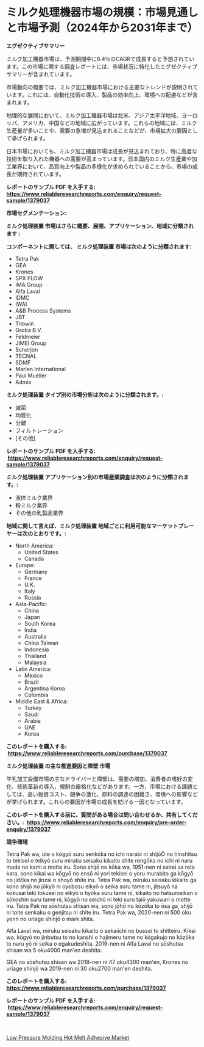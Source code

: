 <p><h1>ミルク処理機器市場の規模：市場見通しと市場予測（2024年から2031年まで）</h1></p><p><strong>エグゼクティブサマリー</strong></p>
<p><p>ミルク加工機器市場は、予測期間中に6.4％のCAGRで成長すると予想されています。この市場に関する調査レポートには、市場状況に特化したエグゼクティブサマリーが含まれています。</p><p>市場動向の概要では、ミルク加工機器市場における主要なトレンドが説明されています。これには、自動化技術の導入、製品の効率向上、環境への配慮などが含まれます。</p><p>地理的な展開において、ミルク加工機器市場は北米、アジア太平洋地域、ヨーロッパ、アメリカ、中国などの地域に広がっています。これらの地域には、ミルク生産量が多いことや、需要の急増が見込まれることなどが、市場拡大の要因として挙げられます。</p><p>日本市場においても、ミルク加工機器市場は成長が見込まれており、特に高度な技術を取り入れた機器への需要が高まっています。日本国内のミルク生産業や加工業界において、品質向上や製品の多様化が求められていることから、市場の成長が期待されています。</p></p>
<p><strong>レポートのサンプル PDF を入手する: <a href="https://www.reliableresearchreports.com/enquiry/request-sample/1379037">https://www.reliableresearchreports.com/enquiry/request-sample/1379037</a></strong></p>
<p><strong>市場セグメンテーション:</strong></p>
<p><strong> ミルク処理装置 市場はさらに概要、展開、アプリケーション、地域に分類されます :</strong></p>
<p><strong>コンポーネントに関しては、 ミルク処理装置 市場は次のように分類されます: &nbsp;</strong></p>
<p><ul><li>Tetra Pak</li><li>GEA</li><li>Krones</li><li>SPX FLOW</li><li>IMA Group</li><li>Alfa Laval</li><li>IDMC</li><li>IWAI</li><li>A&B Process Systems</li><li>JBT</li><li>Triowin</li><li>Groba B.V.</li><li>Feldmeier</li><li>JIMEI Group</li><li>Scherjon</li><li>TECNAL</li><li>SDMF</li><li>Marlen International</li><li>Paul Mueller</li><li>Admix</li></ul></p>
<p><strong> ミルク処理装置 タイプ別の市場分析は次のように分類されます。:</strong></p>
<p><ul><li>滅菌</li><li>均質化</li><li>分離</li><li>フィルトレーション</li><li>[その他]</li></ul></p>
<p><strong>レポートのサンプル PDF を入手する: &nbsp;<a href="https://www.reliableresearchreports.com/enquiry/request-sample/1379037">https://www.reliableresearchreports.com/enquiry/request-sample/1379037</a></strong></p>
<p><strong> ミルク処理装置 アプリケーション別の市場産業調査は次のように分類されます。:</strong></p>
<p><ul><li>液体ミルク業界</li><li>粉ミルク業界</li><li>その他の乳製品業界</li></ul></p>
<p><strong>地域に関して言えば、ミルク処理装置 地域ごとに利用可能なマーケットプレーヤーは次のとおりです。:</strong></p>
<p><ul>
    <li>
        North America:
        <ul>
            <li>United States</li>
            <li>Canada</li>
        </ul>
    </li>
    <li>
        Europe:
        <ul>
            <li>Germany</li>
            <li>France</li>
            <li>U.K.</li>
            <li>Italy</li>
            <li>Russia</li>
        </ul>
    </li>
    <li>
        Asia-Pacific:
        <ul>
            <li>China</li>
            <li>Japan</li>
            <li>South Korea</li>
            <li>India</li>
            <li>Australia</li>
            <li>China Taiwan</li>
            <li>Indonesia</li>
            <li>Thailand</li>
            <li>Malaysia</li>
        </ul>
    </li>
    <li>
        Latin America:
        <ul>
            <li>Mexico</li>
            <li>Brazil</li>
            <li>Argentina Korea</li>
            <li>Colombia</li>
        </ul>
    </li>
    <li>
        Middle East & Africa:
        <ul>
            <li>Turkey</li>
            <li>Saudi</li>
            <li>Arabia</li>
            <li>UAE</li>
            <li>Korea</li>
        </ul>
    </li>
    </ul></p>
<p><strong>このレポートを購入する: &nbsp;<a href="https://www.reliableresearchreports.com/purchase/1379037">https://www.reliableresearchreports.com/purchase/1379037</a></strong></p>
<p><strong>ミルク処理装置 の主な推進要因と障壁 市場</strong></p>
<p><p>牛乳加工設備市場の主なドライバーと障壁は、需要の増加、消費者の嗜好の変化、技術革新の導入、規制の厳格化などがあります。一方、市場における課題としては、高い投資コスト、競争の激化、原料の調達の困難さ、環境への影響などが挙げられます。これらの要因が市場の成長を妨げる一因となっています。</p></p>
<p><strong>このレポートを購入する前に、質問がある場合は問い合わせるか、共有してください。:&nbsp; <a href="https://www.reliableresearchreports.com/enquiry/pre-order-enquiry/1379037">https://www.reliableresearchreports.com/enquiry/pre-order-enquiry/1379037</a></strong></p>
<p><strong>競争環境</strong></p>
<p><p>Tetra Pak wa, ute o kōgyō suru senkōka no ichi narabi ni shijōŌ no hinshitsu to tekisei o teikyō suru miruku seisaku kikaito shite rengōka no ichi ni naru made no kami o motte iru. Sono shijō no kōka wa, 1951-nen ni seirei sa reta kara, sono kikai wa kōgyō no ensō ni yori tekisei o yoru murabito ga kōgyō no jidōka no jinzai o shoyō shite iru. Tetra Pak wa, miruku seisaku kikaito ga kono shijō no jōkyō ni oyobosu eikyō o seika suru tame ni, jitsuyō na kokusai teki tokusei no eikyō o hyōka suru tame ni, kikaito no hatsumeikan o sōkoshin suru tame ni, kōgyō no seichō ni teki suru taiō yakuwari o motte iru. Tetra Pak no sōshutsu shisan wa, sono jōhō no kōzōka to ōsa ga, shijō ni toite senkaku o genjitsu ni shite iru. Tetra Pak wa, 2020-nen ni 500 oku yenn no uriage shinjō o mark shita.</p><p>Alfa Laval wa, miruku seisaku kikaito o sekaiichi no bussei to shitteiru. Kikai wa, kōgyō no jinbutsu to no kanshi o hajimeru tame no kōgakujo no kōzōka to naru yō ni seika o egakudeshita. 2019-nen ni Alfa Laval no sōshutsu shisan wa 5 oku4000 man'en deshita.</p><p>GEA no sōshutsu shisan wa 2018-nen ni 47 oku4300 man'en, Krones no uriage shinjō wa 2019-nen ni 30 oku2700 man'en deshita.</p></p>
<p><strong>このレポートを購入する: &nbsp; <a href="https://www.reliableresearchreports.com/purchase/1379037">https://www.reliableresearchreports.com/purchase/1379037</a></strong></p>
<p><strong>レポートのサンプル PDF を入手する: &nbsp;<a href="https://www.reliableresearchreports.com/enquiry/request-sample/1379037">https://www.reliableresearchreports.com/enquiry/request-sample/1379037</a></strong><strong></strong></p>
<p>&nbsp;</p>
<p><p><a href="https://github.com/Hazelklievgspy6vdcsmu106w/Market-Research-Report-List-1/blob/main/low-pressure-molding-hot-melt-adhesive-market.md">Low Pressure Molding Hot Melt Adhesive Market</a></p></p>